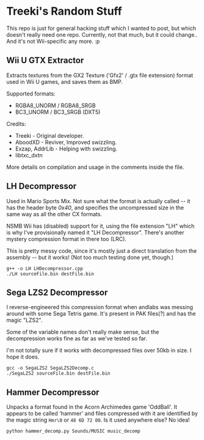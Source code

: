 Treeki's Random Stuff
=====================

This repo is just for general hacking stuff which I wanted to post, but which
doesn't really need one repo. Currently, not that much, but it could change..
And it's not Wii-specific any more. :p


Wii U GTX Extractor
-------------------

Extracts textures from the GX2 Texture ('Gfx2' / .gtx file extension) format used in Wii U games, and saves them as BMP. 
  
Supported formats:  
* RGBA8_UNORM / RGBA8_SRGB
* BC3_UNORM / BC3_SRGB (DXT5)
  
Credits:  
* Treeki - Original developer.
* AboodXD - Reviver, Improved swizzling.
* Exzap, AddrLib - Helping with swizzling.
* libtxc_dxtn
  
More details on compilation and usage in the comments inside the file.  


LH Decompressor
---------------

Used in Mario Sports Mix. Not sure what the format is actually called -- it
has the header byte _0x40_, and specifies the uncompressed size in the same
way as all the other CX formats.

NSMB Wii has (disabled) support for it, using the file extension "LH" which is
why I've provisionally named it "LH Decompressor". There's another mystery
compression format in there too (LRC).

This is pretty messy code, since it's mostly just a direct translation from
the assembly -- but it works! (Not too much testing done yet, though.)

    g++ -o LH LHDecompressor.cpp
    ./LH sourceFile.bin destFile.bin


Sega LZS2 Decompressor
----------------------

I reverse-engineered this compression format when andlabs was messing around
with some Sega Tetris game. It's present in PAK files(?) and has the magic
"LZS2".

Some of the variable names don't really make sense, but the decompression
works fine as far as we've tested so far.

I'm not totally sure if it works with decompressed files over 50kb in size.
I hope it does.

    gcc -o SegaLZS2 SegaLZS2Decomp.c
    ./SegaLZS2 sourceFile.bin destFile.bin


Hammer Decompressor
-------------------

Unpacks a format found in the Acorn Archimedes game 'OddBall'. It appears to
be called 'hammer' and files compressed with it are identified by the magic
string `Hmr\0` or `48 6D 72 00`. Is it used anywhere else? No idea!

    python hammer_decomp.py Sounds/MUSIC music_decomp



